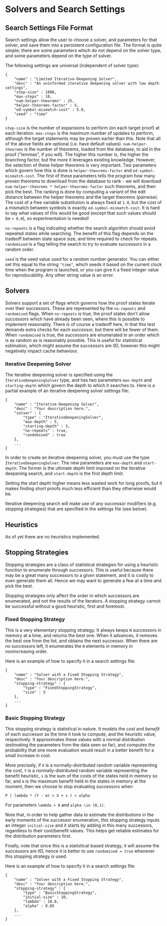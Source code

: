 # Solvers and Search Settings

## Search Settings File Format

Search settings allow the user to choose a solver, and parameters for that solver, and save them into a persistent configuration file. The format is quite simple; there are some parameters which do not depend on the solver type, and some parameters depend on the type of solver.

The following settings are universal (independent of solver type):
```
{
	"name" : "Limited Iterative-Deepening Solver",
	"desc" : "An uninformed iterative deepening solver with low depth settings",
	"step-size" : 1000,
	"max-steps" : 10,
	"num-helper-theorems" : 25,
	"helper-theorems-factor" : 5,
	"ed-symbol-mismatch-cost" : 5.0,
	"seed" : "time"
}
```

`step-size` is the number of expansions to perform (on each target proof) at each iteration. `max-steps` is the maximum number of updates to perform, although the target statements may be proven earlier than this. Note that all of the above fields are optional (i.e. have default values). `num-helper-theorems` is the number of theorems, loaded from the database, to aid in the proof ("lemmas", if you will). The higher this number is, the higher the branching factor, but the more it leverages existing knowledge. However, the selection of these helper theorems is very important. Two parameters which govern how this is done is `helper-theorems-factor` and `ed-symbol-mismatch-cost`. The first of these parameters tells the program how many proven theorems to download from the database to rank - we will download `num-helper-theorems * helper-theorems-factor` such theorems, and then pick the best. The ranking is done by computing a variant of the edit distance between the helper theorems and the target theorems (pairwise). The cost of a free variable substitution is always fixed at `1.0`, but the cost of a mismatch between symbols is exactly `ed-symbol-mismatch-cost`. It is hard to say what values of this would be good (except that such values should be `> 0.0`), so experimentation is needed!

`no-repeats` is a flag indicating whether the search algorithm should avoid repeated states while searching. The benefit of this flag depends on the tradeoff between state space size, and time required to check for repeats. `randomised` is a flag telling the search to try to evaluate successors in a random order.

`seed` is the seed value used for a random number generator. You can either set this equal to the string `"time"`, which seeds it based on the current clock time when the program is launched, or you can give it a fixed integer value for reproducability. Any other string value is an error.

## Solvers

Solvers support a set of flags which governs how the proof states iterate over their successors. These are represented by the `no-repeats` and `randomised` flags. When `no-repeats` is true, the proof states don't allow successors which have already been seen, where this is possible to implement reasonably. There is of course a tradeoff here, in that this test demands extra checks for each successor, but there will be fewer of them. When `randomised` is true, the successors are enumerated in an order which is as random as is reasonably possible. This is useful for statistical estimation, which might assume the successors are IID, however this might negatively impact cache behaviour.

### Iterative Deepening Solver

The iterative deepening solver is specified using the `IterativeDeepeningSolver` type, and has two parameters `max-depth` and `starting-depth` which govern the depth to which it searches to. Here is a partial example of an iterative deepening solver settings file:

```
{
	"name" : "Iterative-Deepening Solver",
	"desc" : "Your description here.",
	"solver" : {
		"type" : "IterativeDeepeningSolver",
		"max-depth" : 5,
		"starting-depth" : 3,
		"no-repeats" : true,
		"randomised" : true
	},
	...
}
```

In order to create an iterative deepening solver, you must use the type `IterativeDeepeningSolver`. The new parameters are `max-depth` and `start-depth`. The former is the ultimate depth limit imposed on the iterative deepening search, and `start-depth` is the first depth limit. 

Setting the start depth higher means less wasted work for long proofs, but it makes finding short proofs much less efficient than they otherwise would be.

Iterative deepening search will make use of any successor modifiers (e.g. stopping strategies) that are specified in the settings file (see below).

## Heuristics

As of yet there are no heuristics implemented.

## Stopping Strategies

Stopping strategies are a class of statistical strategies for using a heuristic function to enumerate through successors. This is useful because there may be a great many successors to a given statement, and it is costly to even generate them all. Hence we may want to generate a few at a time and pick the best.

Stopping strategies only affect the order in which successors are enumerated, and not the results of the iterators. A stopping strategy cannot be successful without a good heuristic, first and foremost.

### Fixed Stopping Strategy

This is a very elementary stopping strategy. It always keeps `N` successors in memory at a time, and returns the best one. When it advances, it removes the best one from the list, and obtains the next successor. When there are no successors left, it enumerates the `N` elements in memory in nonincreasing order.

Here is an example of how to specify it in a search settings file:

```
{
	"name" : "Solver with a Fixed Stopping Strategy",
	"desc" : "Your description here.",
	"stopping-strategy" : {
		"type" : "FixedStoppingStrategy",
		"size" : 5
	},
	...
}
```

### Basic Stopping Strategy

This stopping strategy is statistical in nature. It models the *cost* and *benefit* of each successor as the time it took to compute, and the heuristic value, respectively. It approximates these values with a normal distribution (estimating the parameters from the data seen so far), and computes the probability that one more evaluation would result in a better benefit for a small increase in cost.

More precisely, if `X` is a normally-distributed random variable representing the cost, `Y` is a normally-distributed random variable representing the benefit heuristic, `s` is the sum of the costs of the states held in memory so far, and `m` is the maximum benefit held in the states in memory at the moment, then we choose to stop evaluating successors when:

` P ( lambda * (Y - m) > X + s ) < alpha `

For parameters `lambda > 0` and `alpha \in (0,1)`.

Note that, in order to help gather data to estimate the distributions in the early moments of the successor enumeration, this stopping strategy inputs an integer `initial-size` and it starts by adding in this many successors, regardless to their cost/benefit values. This helps get reliable estimates for the distribution parameters first.

Finally, note that since this is a statistical-based strategy, it will assume the successors are IID, hence it is better to use `randomised = true` whenever this stopping strategy is used.

Here is an example of how to specify it in a search settings file:

```
{
	"name" : "Solver with a Fixed Stopping Strategy",
	"desc" : "Your description here.",
	"stopping-strategy" : {
		"type" : "BasicStoppingStrategy",
		"initial-size" : 10,
		"lambda" : 10.0,
		"alpha" : 0.05
	},
	...
}
```
